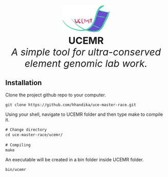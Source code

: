 <p align='center' style='font-size:30px;'>
<img src='static/ucmr-logo.png' width='150'>
<br>
<b>UCEMR</b>
</br>
<i>A simple tool for ultra-conserved element genomic lab work.</i>
</p>

## Installation

Clone the project github repo to your computer.

```
git clone https://github.com/hhandika/uce-master-race.git
```

Using your shell, navigate to UCEMR folder and then type make to compile it.

```
# Change directory
cd uce-master-race/ucemr/

# Compiling
make
```
An executable will be created in a bin folder inside UCEMR folder.
```
bin/ucemr
```

